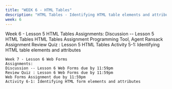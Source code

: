 ```yaml
---
title: "WEEK 6 - HTML Tables"
description: "HTML Tables - Identifying HTML table elements and attributes"
week: 6
---
```


Week 6 - Lesson 5 HTML Tables
    Assignments:
    Discussion -- Lesson 5 HTML Tables
    HTML Tables Assignment
    Programming Tool, Agent Ransack Assignment
    Review Quiz : Lesson 5 HTML Tables
    Activity 5-1: Identifying HTML table elements and attributes

    Week 7 - Lesson 6 Web Forms
    Assignments:
    Discussion -- Lesson 6 Web Forms due by 11:59pm
    Review Quiz : Lesson 6 Web Forms due by 11:59pm
    Web Forms Assignment due by 11:59pm
    Activity 6-1: Identifying HTML form elements and attributes